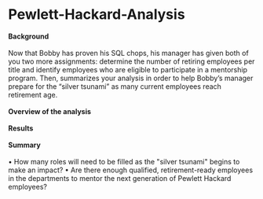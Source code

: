 # Pewlett-Hackard-Analysis

**Background**<br><br>
Now that Bobby has proven his SQL chops, his manager has given both of you two more assignments: determine the number of retiring employees per title and identify employees who are eligible to participate in a mentorship program. Then, summarizes your analysis in order to help  Bobby’s manager prepare for the “silver tsunami” as many current employees reach retirement age.<br><br>
**Overview of the analysis**<br><br>
**Results**<br><br>
**Summary**<br><br> 
•	How many roles will need to be filled as the "silver tsunami" begins to make an impact?
•	Are there enough qualified, retirement-ready employees in the departments to mentor the next generation of Pewlett Hackard employees?
